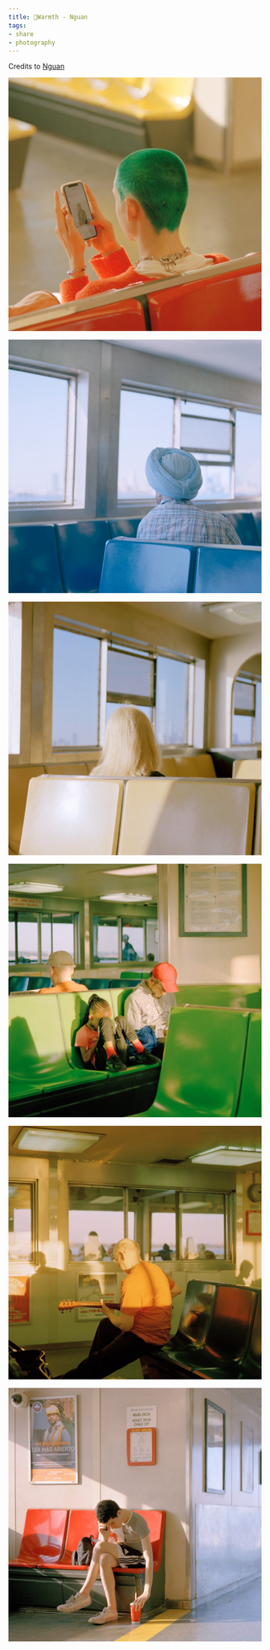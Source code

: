 ```yaml
---
title: 🎈Warmth - Nguan
tags:
- share
- photography
---
```


Credits to [Nguan](https://www.instagram.com/_nguan_/)


![](photography/aesthetic/Style/attachments/167396766_118928406833773_7462235788758622009_n.jpg)

![](photography/aesthetic/Style/attachments/275801921_507726407459443_2779968335661218284_n.jpg)

![](photography/aesthetic/Style/attachments/275101252_116346090976633_4116581661408205933_n.jpg)


![](photography/aesthetic/Style/attachments/152391470_356387755409221_8144178651765781801_n.jpg)


![](photography/aesthetic/Style/attachments/153386473_426909131936316_8535520818773302544_n.jpg)


![](photography/aesthetic/Style/attachments/156216827_337435770999537_8250898900544979316_n.jpg)


